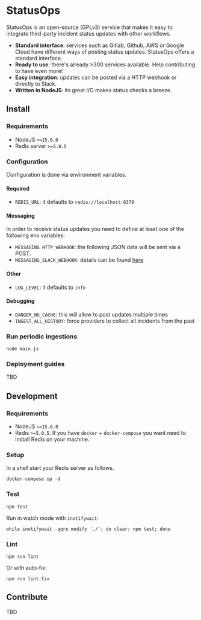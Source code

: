 # StatusOps

StatusOps is an open-source (GPLv3) service that makes it easy to integrate third-party incident status updates with other workflows.

- **Standard interface**: services such as Gitlab, Github, AWS or Google Cloud have different ways of posting status updates. StatusOps offers a standard interface.
- **Ready to use**: there's already >300 services available. Help contributing to have even more!
- **Easy integration**: updates can be posted via a HTTP webhook or directly to Slack.
- **Written in NodeJS**: its great I/O makes status checks a breeze.

## Install

### Requirements

- NodeJS `>=15.6.0`
- Redis server `>=5.0.5`

### Configuration

Configuration is done via environment variables.

#### Required

- `REDIS_URL`: it defaults to `redis://localhost:6379`

#### Messaging

In order to receive status updates you need to define at least one of the following env variables:


- `MESSAGING_HTTP_WEBHOOK`: the following JSON data will be sent via a POST.
- `MESSAGING_SLACK_WEBHOOK`: details can be found [here](https://slack.com/intl/en-gb/help/articles/115005265063-Incoming-webhooks-for-Slack)

#### Other

- `LOG_LEVEL`: it defaults to `info`

#### Debugging

- `DANGER_NO_CACHE`: this will allow to post updates multiple times
- `INGEST_ALL_HISTORY`: force providers to collect all incidents from the past

### Run periodic ingestions

```
node main.js
```

### Deployment guides

TBD

## Development

### Requirements

- NodeJS `>=15.6.0`
- Redis `>=5.0.5`. If you have `docker` + `docker-compose` you want need to install Redis on your machine.

### Setup

In a shell start your Redis server as follows.

```
docker-compose up -d
```

### Test

```
npm test
```

Run in watch mode with `inotifywait`:

```
while inotifywait -qqre modify './'; do clear; npm test; done
```


### Lint

```
npm run lint
```

Or with auto-fix:

```
npm run lint:fix
```

## Contribute

TBD

